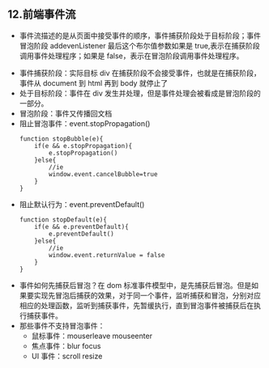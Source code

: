 ## 12.前端事件流

* 事件流描述的是从页面中接受事件的顺序，事件捕获阶段处于目标阶段；事件冒泡阶段 addevenListener 最后这个布尔值参数如果是 true,表示在捕获阶段调用事件处理程序；如果是 false，表示在冒泡阶段调用事件处理程序。

- 事件捕获阶段：实际目标 div 在捕获阶段不会接受事件，也就是在捕获阶段，事件从 document 到 html 再到 body 就停止了
- 处于目标阶段：事件在 div 发生并处理，但是事件处理会被看成是冒泡阶段的一部分。
- 冒泡阶段：事件又传播回文档
- 阻止冒泡事件：event.stopPropagation()
  ```
  function stopBubble(e){
      if(e && e.stopPropagation){
          e.stopPropagation()
      }else{
          //ie
          window.event.cancelBubble=true
      }
  }
  ```
- 阻止默认行为：event.preventDefault()
  ```
  function stopDefault(e){
      if(e && e.preventDefault){
          e.preventDefault()
      }else{
          //ie
          window.event.returnValue = false
      }
  }
  ```
- 事件如何先捕获后冒泡？在 dom 标准事件模型中，是先捕获后冒泡。但是如果要实现先冒泡后捕获的效果，对于同一个事件，监听捕获和冒泡，分别对应相应的处理函数，监听到捕获事件，先暂缓执行，直到冒泡事件被捕获后在执行捕获事件。
- 那些事件不支持冒泡事件：
  * 鼠标事件：mouserleave mouseenter
  * 焦点事件：blur focus
  * UI 事件：scroll resize
